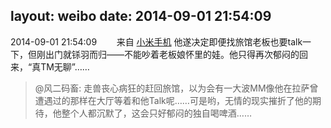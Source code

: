 layout: weibo
date: 2014-09-01 21:54:09
---
2014-09-01 21:54:09  &nbsp;&nbsp;&nbsp;&nbsp;&nbsp;&nbsp; 来自 <a href="http://app.weibo.com/t/feed/22zMnn" rel="nofollow">小米手机</a>
他遂决定即便找旅馆老板也要talk一下，但刚出门就铩羽而归——不能吵着老板娘怀里的娃。他只得再次郁闷的回来，“真TM无聊”……
>  @风二码畜: 走兽丧心病狂的赶回旅馆，以为会有一大波MM像他在拉萨曾遭遇过的那样在大厅等着和他Talk呢……可是哟，无情的现实摧折了他的期待，他整个人都沉默了，这会只好郁闷的独自喝啤酒…… ​​​
